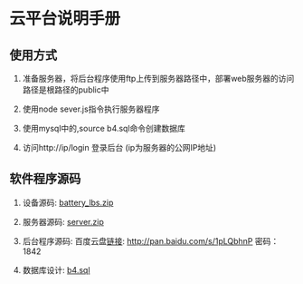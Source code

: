 # 云平台说明手册

## 使用方式

1. 准备服务器，将后台程序使用ftp上传到服务器路径中，部署web服务器的访问路径是根路径的public中

2. 使用node sever.js指令执行服务器程序

3. 使用mysql中的,source b4.sql命令创建数据库

4. 访问http://ip/login 登录后台 (ip为服务器的公网IP地址)


## 软件程序源码

1. 设备源码: [battery_lbs.zip](../../assets/programs/battery_lbs.zip)

2. 服务器源码: [server.zip](../../assets/programs/server.zip)

3. 后台程序源码: 百度云盘[链接](http://pan.baidu.com/s/1pLQbhnP): http://pan.baidu.com/s/1pLQbhnP 密码：1842

4. 数据库设计: [b4.sql](../../assets/programs/b4.sql)


